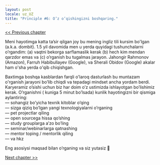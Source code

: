 ```yaml
---
layout: post
locale: uz_UZ
title: "Principle #6: O’z o’qishingizni boshqaring."
---
```


[<< Previous chapter](/2024/01/29/principle-5-oz-ishingizni-boshqaring.html)

Meni hayotimga katta ta’sir qilgan joy bu mening ingliz tili kursim bo'lgan (a.k.a. dombit). 1.5 yil davomida men u
yerda quyidagi tushunchalarni o’rgandim: (a) vaqtni bekorga sarflamaslik kerak (b) hech kim mendan qarzdor emas va (c)
o’rganish bu tugalmas jarayon. Jahongir Rahmonov (Amazon), Farruh Habibullayev (Google), va Sherali Obidov (Google)
akalar ham o'sha yerda o'qib chiqishgan.

Baxtimga boshqa kasblardan farqli o'laroq dasturlash bu muntazam o'rganish jarayoni bo’lib chiqdi va tepadagi mindset
ancha yordam berdi. Karyeramiz o’sishi uchun biz har doim o’z ustimizda ishlayotgan bo’lishimiz kerak. O’rganishni (
kuniga 5 minut bo’lsada) kunlik hayotingizni bir qismiga aylantiring:\
— sohangiz bo’yicha texnik kitoblar o’qing\
— sizga qiziq bo’lgan yangi texnologiyalarni o’rganing\
— pet projectlar qiling\
— open sourcega hissa qo’shing\
— study grouplarga a’zo bo’ling\
— seminar/webinarlarga qatnashing\
— mentor toping / mentorlik qiling\
— va hkz

Eng asosiysi maqsad bilan o’rganing va siz yutasiz 🙂

[Next chapter >>](/2024/02/02/principle-7-qurollaringizni-chuqur-biling.html)
